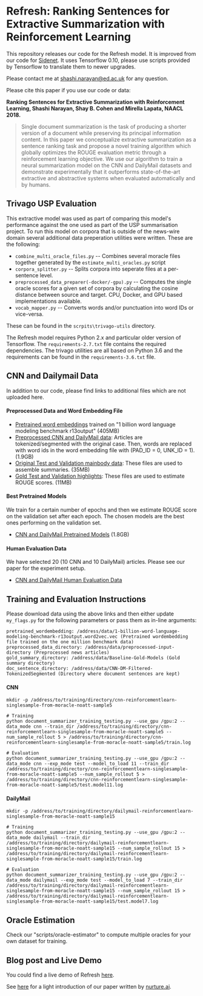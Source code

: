 # Refresh: Ranking Sentences for Extractive Summarization with Reinforcement Learning

This repository releases our code for the Refresh model. It is improved from our code for [Sidenet](https://github.com/shashiongithub/sidenet). It uses Tensorflow 0.10, please use scripts provided by Tensorflow to translate them to newer upgrades. 

Please contact me at shashi.narayan@ed.ac.uk for any question.

Please cite this paper if you use our code or data:

**Ranking Sentences for Extractive Summarization with Reinforcement Learning, Shashi Narayan, Shay B. Cohen and Mirella Lapata, NAACL 2018.**

> Single document summarization is the task of producing a shorter version of a document while preserving its principal information content. In this paper we conceptualize extractive summarization as a sentence ranking task and propose a novel training algorithm which globally optimizes the ROUGE evaluation metric through a reinforcement learning objective. We use our algorithm to train a neural summarization model on the CNN and DailyMail datasets and demonstrate experimentally that it outperforms state-of-the-art extractive and abstractive systems when evaluated automatically and by humans.

## Trivago USP Evaluation

This extractive model was used as part of comparing this model's performance against the one used as part of the USP summarisation project. To run this model on corpora that is outside of the news-wire domain several additional data preperation utilities were written. These are the following:

* `combine_multi_oracle_files.py` -- Combines several moracle files together generated by the `estimate_multi_oracles.py` script
* `corpora_splitter.py` -- Splits corpora into seperate files at a per-sentence level.
* `preprocessed_data_preparer(-docker/-gpu).py` -- Computes the single oracle scores for a given set of corpora by calculating the cosine
distance between source and target. CPU, Docker, and GPU based implementations available.
* `vocab_mapper.py` -- Converts words and/or punctuation into word IDs or vice-versa.

These can be found in the `scrpits\trivago-utils` directory.

The Refresh model requires Python 2.x and particular older version of Tensorflow. The `requirements-2.7.txt` file contains the required dependencies. The trivago utilities are all based on Python 3.6 and the requirements can be found in the `requirements-3.6.txt` file.

## CNN and Dailymail Data

In addition to our code, please find links to additional files which are not uploaded here. 

#### Preprocessed Data and Word Embedding File

* [Pretrained word embeddings](http://kinloch.inf.ed.ac.uk/public/Refresh-NAACL18-1-billion-benchmark-wordembeddings.tar.gz) trained on "1 billion word language modeling benchmark r13output" (405MB)
* [Preprocessed CNN and DailyMail data](http://kinloch.inf.ed.ac.uk/public/Refresh-NAACL18-preprocessed-input-data.tar.gz): Articles are tokenized/segmented with the original case. Then, words are replaced with word ids in the word embedding file with (PAD_ID = 0, UNK_ID = 1). (1.9GB) 
* [Original Test and Validation mainbody data](http://kinloch.inf.ed.ac.uk/public/Refresh-NAACL18-CNN-DM-Filtered-TokenizedSegmented.tar.gz): These files are used to assemble summaries. (35MB)
* [Gold Test and Validation highlights](http://kinloch.inf.ed.ac.uk/public/Refresh-NAACL18-baseline-gold-data.tar.gz): These files are used to estimate ROUGE scores. (11MB)

#### Best Pretrained Models

We train for a certain number of epochs and then we estimate ROUGE score on the validation set after each epoch. The chosen models are the best ones performing on the validation set.  

* [CNN and DailyMail Pretrained Models](http://kinloch.inf.ed.ac.uk/public/Refresh-NAACL18-pretrained-models.tar.gz) (1.8GB)

#### Human Evaluation Data

We have selected 20 (10 CNN and 10 DailyMail) articles. Please see our paper for the experiment setup.

* [CNN and DailyMail Human Evaluation Data](http://kinloch.inf.ed.ac.uk/public/Refresh-NAACL18-human-evaluations.tar.gz)

## Training and Evaluation Instructions

Please download data using the above links and then either update `my_flags.py` for the following parameters or pass them as in-line arguments:

```
pretrained_wordembedding: /address/data/1-billion-word-language-modeling-benchmark-r13output.word2vec.vec (Pretrained wordembedding file trained on the one million benchmark data)
preprocessed_data_directory: /address/data/preprocessed-input-directory (Preprocessed news articles)
gold_summary_directory: /address/data/Baseline-Gold-Models (Gold summary directory)
doc_sentence_directory: /address/data/CNN-DM-Filtered-TokenizedSegmented (Directory where document sentences are kept)
```

#### CNN 

```
mkdir -p /address/to/training/directory/cnn-reinforcementlearn-singlesample-from-moracle-noatt-sample5

# Training
python document_summarizer_training_testing.py --use_gpu /gpu:2 --data_mode cnn --train_dir /address/to/training/directory/cnn-reinforcementlearn-singlesample-from-moracle-noatt-sample5 --num_sample_rollout 5 > /address/to/training/directory/cnn-reinforcementlearn-singlesample-from-moracle-noatt-sample5/train.log

# Evaluation
python document_summarizer_training_testing.py --use_gpu /gpu:2 --data_mode cnn --exp_mode test --model_to_load 11 --train_dir /address/to/training/directory/cnn-reinforcementlearn-singlesample-from-moracle-noatt-sample5 --num_sample_rollout 5 > /address/to/training/directory/cnn-reinforcementlearn-singlesample-from-moracle-noatt-sample5/test.model11.log
```

#### DailyMail

```
mkdir -p /address/to/training/directory/dailymail-reinforcementlearn-singlesample-from-moracle-noatt-sample15

# Training
python document_summarizer_training_testing.py --use_gpu /gpu:2 --data_mode dailymail --train_dir /address/to/training/directory/dailymail-reinforcementlearn-singlesample-from-moracle-noatt-sample15 --num_sample_rollout 15 > /address/to/training/directory/dailymail-reinforcementlearn-singlesample-from-moracle-noatt-sample15/train.log

# Evaluation
python document_summarizer_training_testing.py --use_gpu /gpu:2 --data_mode dailymail --exp_mode test --model_to_load 7 --train_dir /address/to/training/directory/dailymail-reinforcementlearn-singlesample-from-moracle-noatt-sample15 --num_sample_rollout 15 > /address/to/training/directory/dailymail-reinforcementlearn-singlesample-from-moracle-noatt-sample15/test.model7.log
```

## Oracle Estimation

Check our "scripts/oracle-estimator" to compute multiple oracles for your own dataset for training. 

## Blog post and Live Demo

You could find a live demo of Refresh [here](http://kinloch.inf.ed.ac.uk/sidenet.html).

See [here](https://nurture.ai/p/e5c2a653-404a-4af8-b35f-e9e0d17fd272) for a light introduction of our paper written by [nurture.ai](https://nurture.ai).



